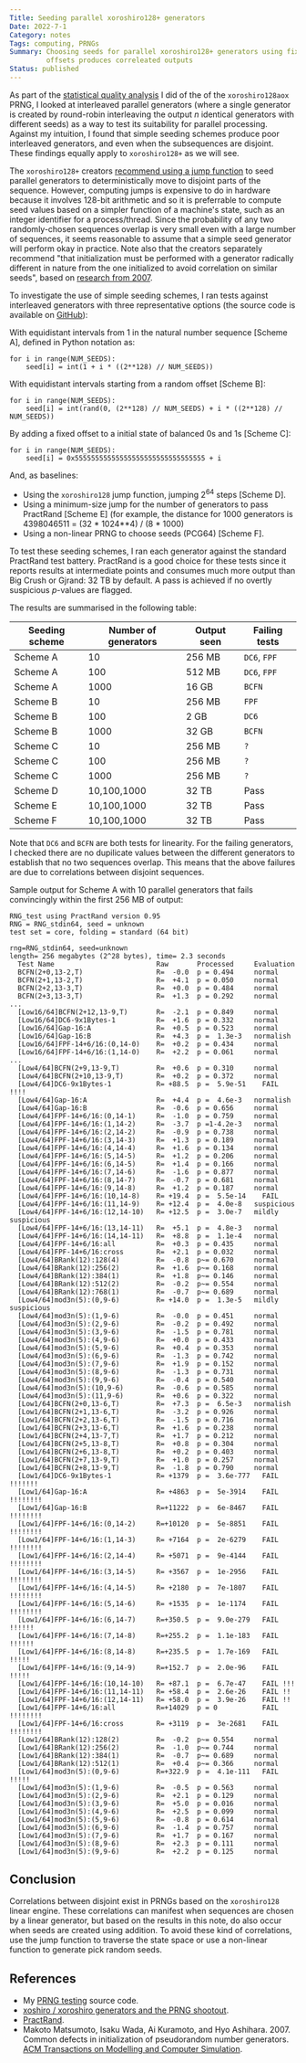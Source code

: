 ```yaml
---
Title: Seeding parallel xoroshiro128+ generators
Date: 2022-7-1
Category: notes
Tags: computing, PRNGs
Summary: Choosing seeds for parallel xoroshiro128+ generators using fixed
         offsets produces correleated outputs
Status: published
---
```


As part of the [statistical quality
analysis](/the-hardware-pseudorandom-number-generator-of-the-graphcore-ipu) I
did of the of the `xoroshiro128aox` PRNG, I looked at interleaved parallel
generators (where a single generator is created by round-robin interleaving the
output $n$ identical generators with different seeds) as a way to test its
suitability for parallel processing. Against my intuition, I found that simple
seeding schemes produce poor interleaved generators, and even when the
subsequences are disjoint. These findings equally apply to `xoroshiro128+` as
we will see.

The `xoroshiro128+` creators [recommend using a jump
function](https://prng.di.unimi.it) to seed parallel generators to
deterministically move to disjoint parts of the sequence. However, computing
jumps is expensive to do in hardware because it involves 128-bit arithmetic and
so it is preferrable to compute seed values based on a simpler function of a
machine's state, such as an integer identifier for a process/thread. Since the
probability of any two randomly-chosen sequences overlap is very small even
with a large number of sequences, it seems reasonable to assume that a simple
seed generator will perform okay in practice. Note also that the creators
separately recommend "that initialization must be performed with a generator
radically different in nature from the one initialized to avoid correlation on
similar seeds", based on [research from
2007](https://dl.acm.org/citation.cfm?doid=1276927.1276928).

To investigate the use of simple seeding schemes, I ran tests against
interleaved generators with three representative options (the source code is
available on [GitHub](https://github.com/jameshanlon/prng-testing)):

With equidistant intervals from 1 in the natural number sequence [Scheme A],
defined in Python notation as:
```
for i in range(NUM_SEEDS):
    seed[i] = int(1 + i * ((2**128) // NUM_SEEDS))
```

With equidistant intervals starting from a random offset [Scheme B]:
```
for i in range(NUM_SEEDS):
    seed[i] = int(rand(0, (2**128) // NUM_SEEDS) + i * ((2**128) // NUM_SEEDS))
```

By adding a fixed offset to a initial state of balanced 0s and 1s [Scheme C]:
```
for i in range(NUM_SEEDS):
    seed[i] = 0x55555555555555555555555555555555 + i
```

And, as baselines:

- Using the `xoroshiro128` jump function, jumping $2^{64}$ steps [Scheme D].
- Using a minimum-size jump for the number of generators to pass PractRand [Scheme E]
  (for example, the distance for 1000 generators is 4398046511 = (32 * 1024**4) / (8 * 1000)
- Using a non-linear PRNG to choose seeds (PCG64) [Scheme F].

To test these seeding schemes, I ran each generator against the standard
PractRand test battery. PractRand is a good choice for these tests since it reports
results at intermediate points and consumes much more output than Big Crush or Gjrand:
32 TB by default. A pass is achieved if no overtly suspicious $p$-values are flagged.

The results are summarised in the following table:

<table class="table">
  <thead>
    <tr>
      <th scope="col">Seeding scheme</th>
      <th scope="col">Number of generators</th>
      <th scope="col">Output seen</th>
      <th scope="col">Failing tests</th>
    </tr>
  </thead>
  <tbody>
    <tr>
      <td>Scheme A</td>
      <td>10</td>
      <td>256 MB</td>
      <td><code>DC6</code>, <code>FPF</code></td>
    </tr>
    <tr>
      <td>Scheme A</td>
      <td>100</td>
      <td>512 MB</td>
      <td><code>DC6</code>, <code>FPF</code></td>
    </tr>
    <tr>
      <td>Scheme A</td>
      <td>1000</td>
      <td>16 GB</td>
      <td><code>BCFN</code></td>
    </tr>
    <tr>
      <td>Scheme B</td>
      <td>10</td>
      <td>256 MB</td>
      <td><code>FPF</code></td>
    </tr>
    <tr>
      <td>Scheme B</td>
      <td>100</td>
      <td>2 GB</td>
      <td><code>DC6</code></td>
    </tr>
    <tr>
      <td>Scheme B</td>
      <td>1000</td>
      <td>32 GB</td>
      <td><code>BCFN</code></td>
    </tr>
    <tr>
      <td>Scheme C</td>
      <td>10</td>
      <td>256 MB</td>
      <td><code>?</code></td>
    </tr>
    <tr>
      <td>Scheme C</td>
      <td>100</td>
      <td>256 MB</td>
      <td><code>?</code></td>
    </tr>
    <tr>
      <td>Scheme C</td>
      <td>1000</td>
      <td>256 MB</td>
      <td><code>?</code></td>
    </tr>
    <tr>
      <td>Scheme D</td>
      <td>10,100,1000</td>
      <td>32 TB</td>
      <td>Pass</td>
    </tr>
    <tr>
      <td>Scheme E</td>
      <td>10,100,1000</td>
      <td>32 TB</td>
      <td>Pass</td>
    </tr>
    <tr>
      <td>Scheme F</td>
      <td>10,100,1000</td>
      <td>32 TB</td>
      <td>Pass</td>
    </tr>
  </tbody>
</table>

Note that `DC6` and `BCFN` are both tests for linearity.
For the failing generators, I checked there are no dupilicate values between
the different generators to establish that no two sequences overlap. This means
that the above failures are due to correlations between disjoint sequences.

Sample output for Scheme A with 10 parallel generators that fails convincingly
within the first 256 MB of output:
```
RNG_test using PractRand version 0.95
RNG = RNG_stdin64, seed = unknown
test set = core, folding = standard (64 bit)

rng=RNG_stdin64, seed=unknown
length= 256 megabytes (2^28 bytes), time= 2.3 seconds
  Test Name                         Raw       Processed     Evaluation
  BCFN(2+0,13-2,T)                  R=  -0.0  p = 0.494     normal
  BCFN(2+1,13-2,T)                  R=  +4.1  p = 0.050     normal
  BCFN(2+2,13-3,T)                  R=  +0.0  p = 0.484     normal
  BCFN(2+3,13-3,T)                  R=  +1.3  p = 0.292     normal
...
  [Low16/64]BCFN(2+12,13-9,T)       R=  -2.1  p = 0.849     normal
  [Low16/64]DC6-9x1Bytes-1          R=  +1.6  p = 0.332     normal
  [Low16/64]Gap-16:A                R=  +0.5  p = 0.523     normal
  [Low16/64]Gap-16:B                R=  +4.3  p =  1.3e-3   normalish
  [Low16/64]FPF-14+6/16:(0,14-0)    R=  +0.2  p = 0.434     normal
  [Low16/64]FPF-14+6/16:(1,14-0)    R=  +2.2  p = 0.061     normal
...
  [Low4/64]BCFN(2+9,13-9,T)         R=  +0.6  p = 0.310     normal
  [Low4/64]BCFN(2+10,13-9,T)        R=  +0.2  p = 0.372     normal
  [Low4/64]DC6-9x1Bytes-1           R= +88.5  p =  5.9e-51    FAIL !!!!
  [Low4/64]Gap-16:A                 R=  +4.4  p =  4.6e-3   normalish
  [Low4/64]Gap-16:B                 R=  -0.6  p = 0.656     normal
  [Low4/64]FPF-14+6/16:(0,14-1)     R=  -1.0  p = 0.759     normal
  [Low4/64]FPF-14+6/16:(1,14-2)     R=  -3.7  p =1-4.2e-3   normal
  [Low4/64]FPF-14+6/16:(2,14-2)     R=  -0.9  p = 0.738     normal
  [Low4/64]FPF-14+6/16:(3,14-3)     R=  +1.3  p = 0.189     normal
  [Low4/64]FPF-14+6/16:(4,14-4)     R=  +1.6  p = 0.134     normal
  [Low4/64]FPF-14+6/16:(5,14-5)     R=  +1.2  p = 0.206     normal
  [Low4/64]FPF-14+6/16:(6,14-5)     R=  +1.4  p = 0.166     normal
  [Low4/64]FPF-14+6/16:(7,14-6)     R=  -1.6  p = 0.877     normal
  [Low4/64]FPF-14+6/16:(8,14-7)     R=  -0.7  p = 0.681     normal
  [Low4/64]FPF-14+6/16:(9,14-8)     R=  +1.2  p = 0.187     normal
  [Low4/64]FPF-14+6/16:(10,14-8)    R= +19.4  p =  5.5e-14    FAIL
  [Low4/64]FPF-14+6/16:(11,14-9)    R= +12.4  p =  4.0e-8   suspicious
  [Low4/64]FPF-14+6/16:(12,14-10)   R= +12.5  p =  3.0e-7   mildly suspicious
  [Low4/64]FPF-14+6/16:(13,14-11)   R=  +5.1  p =  4.8e-3   normal
  [Low4/64]FPF-14+6/16:(14,14-11)   R=  +8.8  p =  1.1e-4   normal
  [Low4/64]FPF-14+6/16:all          R=  +0.3  p = 0.435     normal
  [Low4/64]FPF-14+6/16:cross        R=  +2.1  p = 0.032     normal
  [Low4/64]BRank(12):128(4)         R=  -0.8  p~= 0.670     normal
  [Low4/64]BRank(12):256(2)         R=  +1.6  p~= 0.168     normal
  [Low4/64]BRank(12):384(1)         R=  +1.8  p~= 0.146     normal
  [Low4/64]BRank(12):512(2)         R=  -0.2  p~= 0.554     normal
  [Low4/64]BRank(12):768(1)         R=  -0.7  p~= 0.689     normal
  [Low4/64]mod3n(5):(0,9-6)         R= +14.0  p =  1.3e-5   mildly suspicious
  [Low4/64]mod3n(5):(1,9-6)         R=  -0.0  p = 0.451     normal
  [Low4/64]mod3n(5):(2,9-6)         R=  -0.2  p = 0.492     normal
  [Low4/64]mod3n(5):(3,9-6)         R=  -1.5  p = 0.781     normal
  [Low4/64]mod3n(5):(4,9-6)         R=  +0.0  p = 0.433     normal
  [Low4/64]mod3n(5):(5,9-6)         R=  +0.4  p = 0.353     normal
  [Low4/64]mod3n(5):(6,9-6)         R=  -1.3  p = 0.742     normal
  [Low4/64]mod3n(5):(7,9-6)         R=  +1.9  p = 0.152     normal
  [Low4/64]mod3n(5):(8,9-6)         R=  -1.3  p = 0.731     normal
  [Low4/64]mod3n(5):(9,9-6)         R=  -0.4  p = 0.540     normal
  [Low4/64]mod3n(5):(10,9-6)        R=  -0.6  p = 0.585     normal
  [Low4/64]mod3n(5):(11,9-6)        R=  +0.6  p = 0.322     normal
  [Low1/64]BCFN(2+0,13-6,T)         R=  +7.3  p =  6.5e-3   normalish
  [Low1/64]BCFN(2+1,13-6,T)         R=  -3.2  p = 0.926     normal
  [Low1/64]BCFN(2+2,13-6,T)         R=  -1.5  p = 0.716     normal
  [Low1/64]BCFN(2+3,13-6,T)         R=  +1.6  p = 0.238     normal
  [Low1/64]BCFN(2+4,13-7,T)         R=  +1.7  p = 0.212     normal
  [Low1/64]BCFN(2+5,13-8,T)         R=  +0.8  p = 0.304     normal
  [Low1/64]BCFN(2+6,13-8,T)         R=  +0.2  p = 0.403     normal
  [Low1/64]BCFN(2+7,13-9,T)         R=  +1.0  p = 0.257     normal
  [Low1/64]BCFN(2+8,13-9,T)         R=  -1.8  p = 0.790     normal
  [Low1/64]DC6-9x1Bytes-1           R= +1379  p =  3.6e-777   FAIL !!!!!!!
  [Low1/64]Gap-16:A                 R= +4863  p =  5e-3914    FAIL !!!!!!!!
  [Low1/64]Gap-16:B                 R=+11222  p =  6e-8467    FAIL !!!!!!!!
  [Low1/64]FPF-14+6/16:(0,14-2)     R=+10120  p =  5e-8851    FAIL !!!!!!!!
  [Low1/64]FPF-14+6/16:(1,14-3)     R= +7164  p =  2e-6279    FAIL !!!!!!!!
  [Low1/64]FPF-14+6/16:(2,14-4)     R= +5071  p =  9e-4144    FAIL !!!!!!!!
  [Low1/64]FPF-14+6/16:(3,14-5)     R= +3567  p =  1e-2956    FAIL !!!!!!!!
  [Low1/64]FPF-14+6/16:(4,14-5)     R= +2180  p =  7e-1807    FAIL !!!!!!!!
  [Low1/64]FPF-14+6/16:(5,14-6)     R= +1535  p =  1e-1174    FAIL !!!!!!!!
  [Low1/64]FPF-14+6/16:(6,14-7)     R=+350.5  p =  9.0e-279   FAIL !!!!!!
  [Low1/64]FPF-14+6/16:(7,14-8)     R=+255.2  p =  1.1e-183   FAIL !!!!!!
  [Low1/64]FPF-14+6/16:(8,14-8)     R=+235.5  p =  1.7e-169   FAIL !!!!!
  [Low1/64]FPF-14+6/16:(9,14-9)     R=+152.7  p =  2.0e-96    FAIL !!!!!
  [Low1/64]FPF-14+6/16:(10,14-10)   R= +87.1  p =  6.7e-47    FAIL !!!
  [Low1/64]FPF-14+6/16:(11,14-11)   R= +58.4  p =  2.6e-26    FAIL !!
  [Low1/64]FPF-14+6/16:(12,14-11)   R= +58.0  p =  3.9e-26    FAIL !!
  [Low1/64]FPF-14+6/16:all          R=+14029  p = 0           FAIL !!!!!!!!
  [Low1/64]FPF-14+6/16:cross        R= +3119  p =  3e-2681    FAIL !!!!!!!!
  [Low1/64]BRank(12):128(2)         R=  -0.2  p~= 0.554     normal
  [Low1/64]BRank(12):256(2)         R=  -1.0  p~= 0.744     normal
  [Low1/64]BRank(12):384(1)         R=  -0.7  p~= 0.689     normal
  [Low1/64]BRank(12):512(1)         R=  +0.4  p~= 0.366     normal
  [Low1/64]mod3n(5):(0,9-6)         R=+322.9  p =  4.1e-111   FAIL !!!!!
  [Low1/64]mod3n(5):(1,9-6)         R=  -0.5  p = 0.563     normal
  [Low1/64]mod3n(5):(2,9-6)         R=  +2.1  p = 0.129     normal
  [Low1/64]mod3n(5):(3,9-6)         R=  +5.0  p = 0.016     normal
  [Low1/64]mod3n(5):(4,9-6)         R=  +2.5  p = 0.099     normal
  [Low1/64]mod3n(5):(5,9-6)         R=  -0.8  p = 0.614     normal
  [Low1/64]mod3n(5):(6,9-6)         R=  -1.4  p = 0.757     normal
  [Low1/64]mod3n(5):(7,9-6)         R=  +1.7  p = 0.167     normal
  [Low1/64]mod3n(5):(8,9-6)         R=  +2.3  p = 0.111     normal
  [Low1/64]mod3n(5):(9,9-6)         R=  +2.2  p = 0.125     normal
```

## Conclusion

Correlations between disjoint exist in PRNGs based on the `xoroshiro128` linear engine.
These correlations can manifest when sequences are chosen by a linear generator, but based
on the results in this note, do also occur when seeds are created using addition.
To avoid these kind of correlations, use the jump function to traverse the state space or use
a non-linear function to generate pick random seeds.

## References

- My [PRNG testing](https://github.com/jameshanlon/prng-testing) source code.
- [xoshiro / xoroshiro generators and the PRNG shootout](https://prng.di.unimi.it/).
- [PractRand](https://pracrand.sourceforge.net).
- Makoto Matsumoto, Isaku Wada, Ai Kuramoto, and Hyo Ashihara. 2007.
  Common defects in initialization of pseudorandom number generators.
  [ACM Transactions on Modelling and Computer Simulation](https://doi.org/10.1145/1276927.1276928).
